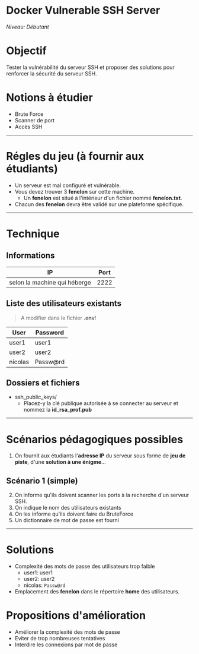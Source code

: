 # Docker Vulnerable SSH Server

*Niveau: Débutant*

# Objectif

Tester la vulnérabilité du serveur SSH et proposer des solutions pour renforcer la sécurité du serveur SSH.

# Notions à étudier

- Brute Force
- Scanner de port
- Accès SSH

---

# Régles du jeu (à fournir aux étudiants)

- Un serveur est mal configuré et vulnérable.
- Vous devez trouver 3 **fenelon** sur cette machine.
  - Un **fenelon** est situé à l'intérieur d'un fichier nommé **fenelon.txt**.
- Chacun des **fenelon** devra être validé sur une plateforme spécifique.

---

# Technique

## Informations

IP | Port
-- | --
selon la machine qui héberge | 2222

## Liste des utilisateurs existants

> A modifier dans le fichier **.env**!

User | Password
-- | --
user1 | user1
user2 | user2
nicolas | Passw@rd

## Dossiers et fichiers

- ssh_public_keys/
  - Placez-y la clé publique autorisée à se connecter au serveur et nommez la **id_rsa_prof.pub**

---

# Scénarios pédagogiques possibles

1. On fournit aux étudiants l'**adresse IP** du serveur sous forme de **jeu de piste**, d'une **solution à une énigme**...

## Scénario 1 (simple)

2. On informe qu'ils doivent scanner les ports à la recherche d'un serveur SSH.
3. On indique le nom des utilisateurs existants
4. On les informe qu'ils doivent faire du BruteForce
5. Un dictionnaire de mot de passe est fourni

---

# Solutions

- Complexité des mots de passe des utilisateurs trop faible
  - user1: user1
  - user2: user2
  - nicolas: `Passw@rd`
- Emplacement des **fenelon** dans le répertoire **home** des utilisateurs.

# Propositions d'amélioration

- Améliorer la complexité des mots de passe
- Eviter de trop nombreuses tentatives
- Interdire les connexions par mot de passe